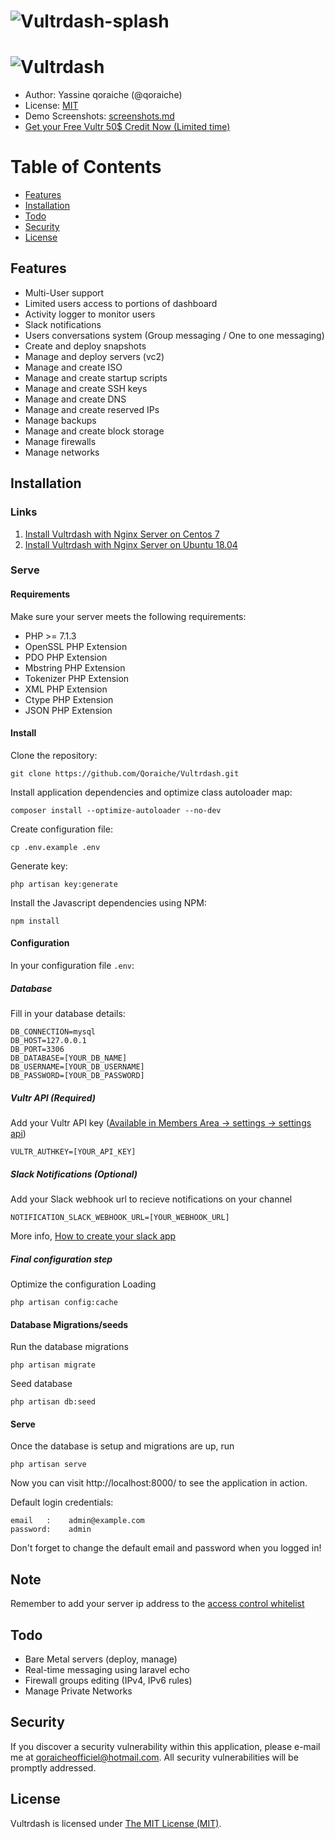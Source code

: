 # ![Vultrdash-splash](https://i.postimg.cc/TYVrQ9Cv/Group-13.png)
# ![Vultrdash](https://raw.githubusercontent.com/Qoraiche/Vultrdash/master/demo-screenshots/screenshot-1.png)

* Author: Yassine qoraiche (@qoraiche)
* License: [MIT](https://vultrdash.mit-license.org/)
* Demo Screenshots: [screenshots.md](https://github.com/Qoraiche/Vultrdash/blob/master/screenshots.md)
* [Get your Free Vultr 50$ Credit Now (Limited time)](https://www.vultr.com/?ref=7802459-4F)

# Table of Contents

* [Features](#features)
* [Installation](#installation)
* [Todo](#todo)
* [Security](#security)
* [License](#license)

<a id="features"></a>
## Features

* Multi-User support
* Limited users access to portions of dashboard
* Activity logger to monitor users
* Slack notifications
* Users conversations system (Group messaging / One to one messaging)
* Create and deploy snapshots
* Manage and deploy servers (vc2)
* Manage and create ISO
* Manage and create startup scripts
* Manage and create SSH keys
* Manage and create DNS
* Manage and create reserved IPs
* Manage backups
* Manage and create block storage
* Manage firewalls
* Manage networks

<a id="installation"></a>
## Installation

### Links

1. [Install Vultrdash with Nginx Server on Centos 7](https://github.com/Qoraiche/Vultrdash/wiki/Install-on-Centos-7)
2. [Install Vultrdash with Nginx Server on Ubuntu 18.04](https://github.com/Qoraiche/Vultrdash/wiki/Install-on-Ubuntu-18.04)

### Serve

#### Requirements

Make sure your server meets the following requirements:

* PHP >= 7.1.3
* OpenSSL PHP Extension
* PDO PHP Extension
* Mbstring PHP Extension
* Tokenizer PHP Extension
* XML PHP Extension
* Ctype PHP Extension
* JSON PHP Extension

#### Install

Clone the repository:

    git clone https://github.com/Qoraiche/Vultrdash.git

Install application dependencies and optimize class autoloader map:

    composer install --optimize-autoloader --no-dev

Create configuration file:

    cp .env.example .env

Generate key:

    php artisan key:generate

Install the Javascript dependencies using NPM:

    npm install

#### Configuration

In your configuration file `.env`:

##### Database

Fill in your database details:

    DB_CONNECTION=mysql
    DB_HOST=127.0.0.1
    DB_PORT=3306
    DB_DATABASE=[YOUR_DB_NAME]
    DB_USERNAME=[YOUR_DB_USERNAME]
    DB_PASSWORD=[YOUR_DB_PASSWORD]

##### Vultr API (Required)

Add your Vultr API key ([Available in Members Area -> settings -> settings api](https://my.vultr.com/settings/#settingsapi))

    VULTR_AUTHKEY=[YOUR_API_KEY]

##### Slack Notifications (Optional)

Add your Slack webhook url to recieve notifications on your channel

    NOTIFICATION_SLACK_WEBHOOK_URL=[YOUR_WEBHOOK_URL]

More info, [How to create your slack app](https://api.slack.com/incoming-webhooks)
    
##### Final configuration step

Optimize the configuration Loading

    php artisan config:cache

#### Database Migrations/seeds

Run the database migrations

    php artisan migrate

Seed database

    php artisan db:seed

#### Serve

Once the database is setup and migrations are up, run

    php artisan serve

Now you can visit http://localhost:8000/ to see the application in action.

Default login credentials:

    email   :    admin@example.com
    password:    admin

Don't forget to change the default email and password when you logged in!

## Note

Remember to add your server ip address to the [access control whitelist](https://my.vultr.com/settings/#settingsapi)

<a id="todo"></a>
## Todo
* Bare Metal servers (deploy, manage)
* Real-time messaging using laravel echo
* Firewall groups editing (IPv4, IPv6 rules)
* Manage Private Networks

<a id="security"></a>
## Security

If you discover a security vulnerability within this application, please e-mail me at qoraicheofficiel@hotmail.com. All security vulnerabilities will be promptly addressed.

<a id="license"></a>
## License

Vultrdash is licensed under [The MIT License (MIT)](https://vultrdash.mit-license.org/).

